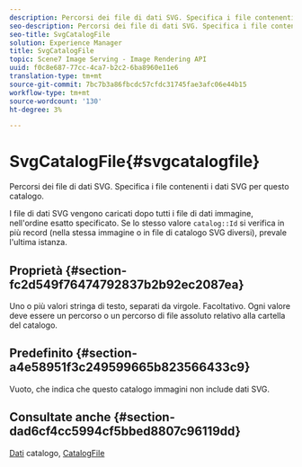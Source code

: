 ```yaml
---
description: Percorsi dei file di dati SVG. Specifica i file contenenti i dati SVG per questo catalogo.
seo-description: Percorsi dei file di dati SVG. Specifica i file contenenti i dati SVG per questo catalogo.
seo-title: SvgCatalogFile
solution: Experience Manager
title: SvgCatalogFile
topic: Scene7 Image Serving - Image Rendering API
uuid: f0c8e687-77cc-4ca7-b2c2-6ba8960e11e6
translation-type: tm+mt
source-git-commit: 7bc7b3a86fbcdc57cfdc31745fae3afc06e44b15
workflow-type: tm+mt
source-wordcount: '130'
ht-degree: 3%

---
```



# SvgCatalogFile{#svgcatalogfile}

Percorsi dei file di dati SVG. Specifica i file contenenti i dati SVG per questo catalogo.

I file di dati SVG vengono caricati dopo tutti i file di dati immagine, nell&#39;ordine esatto specificato. Se lo stesso valore `catalog::Id` si verifica in più record (nella stessa immagine o in file di catalogo SVG diversi), prevale l&#39;ultima istanza.

## Proprietà {#section-fc2d549f76474792837b2b92ec2087ea}

Uno o più valori stringa di testo, separati da virgole. Facoltativo. Ogni valore deve essere un percorso o un percorso di file assoluto relativo alla cartella del catalogo.

## Predefinito {#section-a4e58951f3c249599665b823566433c9}

Vuoto, che indica che questo catalogo immagini non include dati SVG.

## Consultate anche {#section-dad6cf4cc5994cf5bbed8807c96119dd}

[Dati](../../../../../is-api/image-catalog/image-serving-api-ref/c-image-catalog-reference/c-overview/c-catalog-data-fields/c-catalog-data-fields.md#concept-b19581028ec44f98b9f5943624403d29) catalogo,  [CatalogFile](../../../../../is-api/image-catalog/image-serving-api-ref/c-image-catalog-reference/c-attributes-reference/r-catalogfile.md#reference-16498bb4cb33458697c1ab002ea8db79)
